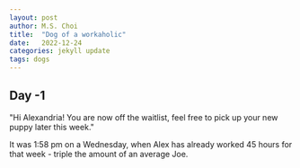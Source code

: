 ```yaml
---
layout: post
author: M.S. Choi
title:  "Dog of a workaholic"
date:   2022-12-24
categories: jekyll update
tags: dogs
---
```


## Day -1

"Hi Alexandria! You are now off the waitlist, feel free to pick up your new puppy later this week."

It was 1:58 pm on a Wednesday, when Alex has already worked 45 hours for that week - triple the amount of an average Joe. 